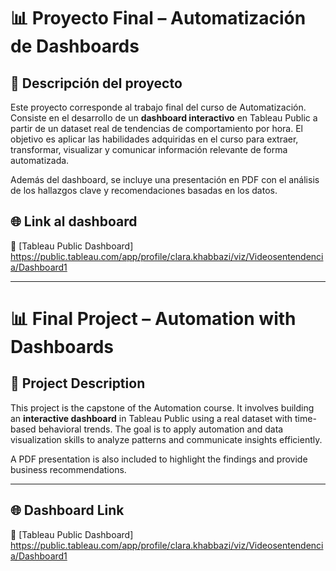 # 📊 Proyecto Final – Automatización de Dashboards

## 📝 Descripción del proyecto

Este proyecto corresponde al trabajo final del curso de Automatización. Consiste en el desarrollo de un **dashboard interactivo** en Tableau Public a partir de un dataset real de tendencias de comportamiento por hora. El objetivo es aplicar las habilidades adquiridas en el curso para extraer, transformar, visualizar y comunicar información relevante de forma automatizada.

Además del dashboard, se incluye una presentación en PDF con el análisis de los hallazgos clave y recomendaciones basadas en los datos.


## 🌐 Link al dashboard

🔗 [Tableau Public Dashboard] https://public.tableau.com/app/profile/clara.khabbazi/viz/Videosentendencia/Dashboard1 

---

# 📊 Final Project – Automation with Dashboards

## 📝 Project Description

This project is the capstone of the Automation course. It involves building an **interactive dashboard** in Tableau Public using a real dataset with time-based behavioral trends. The goal is to apply automation and data visualization skills to analyze patterns and communicate insights efficiently.

A PDF presentation is also included to highlight the findings and provide business recommendations.

---

## 🌐 Dashboard Link
🔗 [Tableau Public Dashboard] https://public.tableau.com/app/profile/clara.khabbazi/viz/Videosentendencia/Dashboard1
